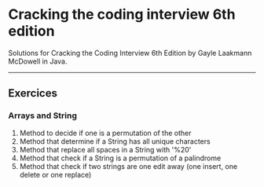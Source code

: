 # Cracking the coding interview 6th edition

Solutions for Cracking the Coding Interview 6th Edition by Gayle Laakmann McDowell in Java.

---

## Exercices 

### Arrays and String
1) Method to decide if one is a permutation of the other
2) Method that determine if a String has all unique characters
3) Method that replace all spaces in a String with '%20'
4) Method that check if a String is a permutation of a palindrome
5) Method that check if two strings are one edit away (one insert, one delete or one replace)